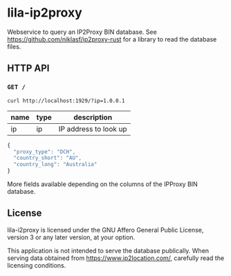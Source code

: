 lila-ip2proxy
=============

Webservice to query an IP2Proxy BIN database.
See https://github.com/niklasf/ip2proxy-rust for a library to read the database
files.

HTTP API
--------

### `GET /`

```
curl http://localhost:1929/?ip=1.0.0.1
```

name | type | description
--- | --- | ---
ip | ip | IP address to look up

```javascript
{
  "proxy_type": "DCH",
  "country_short": "AU",
  "country_long": "Australia"
}
```

More fields available depending on the columns of the IPProxy BIN database.

License
-------

lila-i2proxy is licensed under the GNU Affero General Public License, version 3
or any later version, at your option.

This application is not intended to serve the database publically.
When serving data obtained from https://www.ip2location.com/, carefully
read the licensing conditions.
